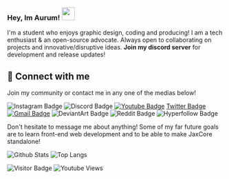 ### Hey, Im Aurum! <img src="https://raw.githubusercontent.com/aemmadi/aemmadi/master/wave.gif" width="30">

I'm a student who enjoys graphic design, coding and producing!
I am a tech enthusiast & an open-source advocate. Always open to collaborating on projects and innovative/disruptive ideas.
**Join my discord server** for development and release updates!
## 🔗 Connect with me

Join my community or contact me in any one of the medias below!

![Instagram Badge](https://img.shields.io/badge/Aurum-magenta?logo=Instagram&logoColor=black&link=instagram.com%2Faurumplayz%2F)
![Discord Badge](https://img.shields.io/badge/Aurum's_Gang-darkblue?logo=discord&logoColor=white&link=https%3A%2F%2Fdiscord.gg%2FezxTcQgzcz)
[![Youtube Badge](https://img.shields.io/badge/-Aurum-darkred?style=flat-square&logo=youtube&logoColor=white&link=https://www.youtube.com/c/aurumplayz)](https://www.youtube.com/c/aurumplayz)
[Twitter Badge](https://img.shields.io/badge/Aurum-blue?logo=twitter&logoColor=white&link=https%3A%2F%2Ftwitter.com%2FHerathRBLX)
[![Gmail Badge](https://img.shields.io/badge/-itzaurum.dev@gmail.com-c14438?style=flat-square&logo=Gmail&logoColor=white&link=mailto:itzaurum.dev@gmail.com)](mailto:itzaurum.dev@gmail.com)
![DeviantArt Badge](https://img.shields.io/badge/Aurum-darkgreen?logo=deviantart&logoColor=white&link=https%3A%2F%2Fwww.deviantart.com%2Fherathmlg)
![Reddit Badge](https://img.shields.io/badge/Aurum-orange?logo=reddit&logoColor=white&link=https%3A%2F%2Fwww.reddit.com%2Fuser%2FHerathMLG)
![Hyperfollow Badge](https://img.shields.io/badge/AurumHyperfollow-forestgreen?logo=linktree&logoColor=black&link=https%3A%2F%2Fhyperfollow.com%2Fitzaurum)

Don't hesitate to message me about anything!
Some of my far future goals are to learn front-end web development and to be able to make JaxCore standalone!


![Github Stats](https://github-readme-stats.vercel.app/api?username=aurum490&count_private=true&show_icons=true&include_all_commits=true&theme=merko)
![Top Langs](https://github-readme-stats.vercel.app/api/top-langs/?username=aemmadi&hide=TeX&layout=compact&theme=merko)


![Visitor Badge](https://visitor-badge.laobi.icu/badge?page_id=aurum490)
![Youtube Views](https://img.shields.io/youtube/channel/views/UC6OsXAfG2tlXp3HNsX7xSFg?style=plastic&logo=Youtube&logoColor=red)
